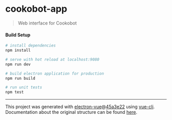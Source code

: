 # cookobot-app

> Web interface for Cookobot 

#### Build Setup

``` bash
# install dependencies
npm install

# serve with hot reload at localhost:9080
npm run dev

# build electron application for production
npm run build

# run unit tests
npm test


```

---

This project was generated with [electron-vue](https://github.com/SimulatedGREG/electron-vue)@[45a3e22](https://github.com/SimulatedGREG/electron-vue/tree/45a3e224e7bb8fc71909021ccfdcfec0f461f634) using [vue-cli](https://github.com/vuejs/vue-cli). Documentation about the original structure can be found [here](https://simulatedgreg.gitbooks.io/electron-vue/content/index.html).
